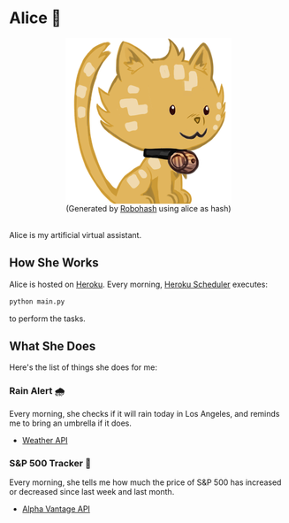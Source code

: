 # Alice 🤖

<div align="center">
    <img src="alice.png" alt="alice" style="display: block;"/>
    <div>(Generated by <a href="https://github.com/e1ven/Robohash">Robohash</a> using alice as hash)</div>
    <br>
</div>

Alice is my artificial virtual assistant.

## How She Works

Alice is hosted on [Heroku](https://www.heroku.com/). Every morning, [Heroku Scheduler](https://devcenter.heroku.com/articles/scheduler) executes:

```bash
python main.py
```

to perform the tasks.

## What She Does

Here's the list of things she does for me:

### Rain Alert 🌧

Every morning, she checks if it will rain today in Los Angeles, and reminds me to bring an umbrella if it does.

- [Weather API](https://openweathermap.org/api)

### S&P 500 Tracker 👀

Every morning, she tells me how much the price of S&P 500 has increased or decreased since last week and last month.

- [Alpha Vantage API](https://www.alphavantage.co/)

